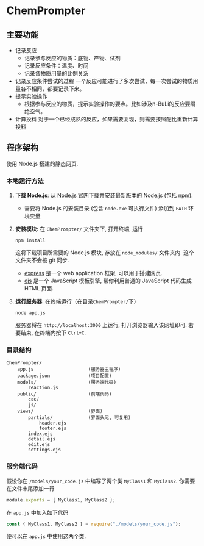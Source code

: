 # ChemPrompter

## 主要功能

- 记录反应
    - 记录参与反应的物质：底物、产物、试剂
    - 记录反应条件：温度、时间
    - 记录各物质用量的比例关系
- 记录反应条件尝试的过程
    一个反应可能进行了多次尝试，每一次尝试的物质用量各不相同，都要记录下来。
- 提示实验操作
    - 根据参与反应的物质，提示实验操作的要点。比如涉及n-BuLi的反应要隔绝空气。
- 计算投料
    对于一个已经成熟的反应，如果需要复现，则需要按照配比重新计算投料

## 程序架构

使用 Node.js 搭建的静态网页.

### 本地运行方法

1. **下载 Node.js**: 从 [Node.js 官网](https://nodejs.org/)下载并安装最新版本的 Node.js (包括 npm).
   - 需要将 Node.js 的安装目录 (包含 `node.exe` 可执行文件) 添加到 `PATH` 环境变量

2. **安装模块**: 在 `ChemPrompter/` 文件夹下, 打开终端, 运行
   ```
   npm install
   ```
   这将下载项目所需要的 Node.js 模块, 存放在 `node_modules/` 文件夹内. 这个文件夹不会被 git 同步.
   - [express](https://expressjs.com/) 是一个 web application 框架, 可以用于搭建网页.
   - [ejs](https://ejs.bootcss.com/) 是一个 JavaScript 模板引擎, 帮你利用普通的 JavaScript 代码生成 HTML 页面.
  
3. **运行服务器**: 在终端运行（在目录`ChemPrompter/`下）
   ```
   node app.js
   ```
   服务器将在 `http://localhost:3000` 上运行, 打开浏览器输入该网址即可. 若要结束, 在终端内按下 `Ctrl+C`.

### 目录结构

```
ChemPrompter/
    app.js                    (服务器主程序)
    package.json              (项目配置)
    models/                   (服务端代码)
        reaction.js           
    public/                   (前端代码)
        css/                  
        js/                   
    views/                    (界面)
        partials/             (界面头尾, 可复用)
            header.ejs        
            footer.ejs        
        index.ejs             
        detail.ejs            
        edit.ejs              
        settings.ejs          
```

### 服务端代码

假设你在 `/models/your_code.js` 中编写了两个类 `MyClass1` 和 `MyClass2`.
你需要在文件末尾添加一行

```js
module.exports = { MyClass1, MyClass2 };
```

在 `app.js` 中加入如下代码

```js
const { MyClass1, MyClass2 } = require("./models/your_code.js");
```

便可以在 `app.js` 中使用这两个类.
